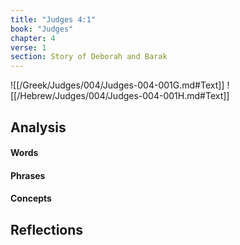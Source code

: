 ```yaml
---
title: "Judges 4:1"
book: "Judges"
chapter: 4
verse: 1
section: Story of Deborah and Barak
---
```

![[/Greek/Judges/004/Judges-004-001G.md#Text]]
![[/Hebrew/Judges/004/Judges-004-001H.md#Text]]

## Analysis

#### Words

#### Phrases

#### Concepts

## Reflections
